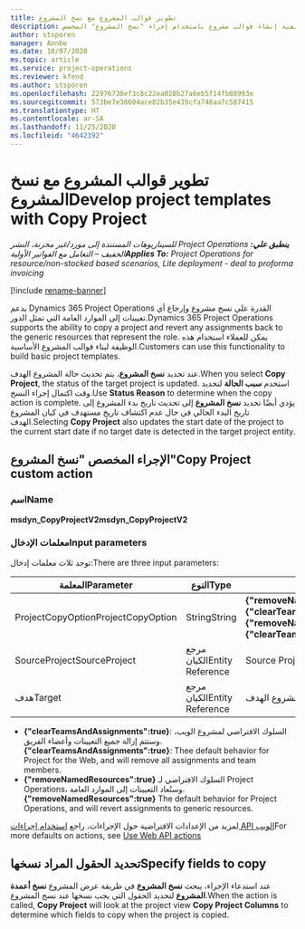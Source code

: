 ```yaml
---
title: تطوير قوالب المشروع مع نسخ المشروع‬
description: يوفر هذا الموضوع معلومات حول كيفية إنشاء قوالب مشروع باستخدام إجراء "نسخ المشروع" المخصص.
author: stsporen
manager: Annbe
ms.date: 10/07/2020
ms.topic: article
ms.service: project-operations
ms.reviewer: kfend
ms.author: stsporen
ms.openlocfilehash: 22976730ef3c8c22ea028b27a6eb5f14fb88993e
ms.sourcegitcommit: 573be7e36604ace82b35e439cfa748aa7c587415
ms.translationtype: HT
ms.contentlocale: ar-SA
ms.lasthandoff: 11/25/2020
ms.locfileid: "4642392"
---
```

# <a name="develop-project-templates-with-copy-project"></a><span data-ttu-id="d056d-103">تطوير قوالب المشروع مع نسخ المشروع‬</span><span class="sxs-lookup"><span data-stu-id="d056d-103">Develop project templates with Copy Project</span></span>

<span data-ttu-id="d056d-104">_**ينطبق علي:** ‏‫Project Operations للسيناريوهات المستندة إلى مورد/غير مخزنة‬، ‏‫النشر الخفيف – التعامل مع الفواتير الأولية‬_</span><span class="sxs-lookup"><span data-stu-id="d056d-104">_**Applies To:** Project Operations for resource/non-stocked based scenarios, Lite deployment - deal to proforma invoicing_</span></span>

[!include [rename-banner](~/includes/cc-data-platform-banner.md)]

<span data-ttu-id="d056d-105">يدعم Dynamics 365 Project Operations القدرة علي نسخ مشروع وإرجاع أي تعيينات إلى الموارد العامة التي تمثل الدور.</span><span class="sxs-lookup"><span data-stu-id="d056d-105">Dynamics 365 Project Operations supports the ability to copy a project and revert any assignments back to the generic resources that represent the role.</span></span> <span data-ttu-id="d056d-106">يمكن للعملاء استخدام هذه الوظيفة لبناء قوالب المشروع الأساسية.</span><span class="sxs-lookup"><span data-stu-id="d056d-106">Customers can use this functionality to build basic project templates.</span></span>

<span data-ttu-id="d056d-107">عند تحديد **نسخ المشروع**، يتم تحديث حالة المشروع الهدف.</span><span class="sxs-lookup"><span data-stu-id="d056d-107">When you select **Copy Project**, the status of the target project is updated.</span></span> <span data-ttu-id="d056d-108">استخدم **سبب الحالة** لتحديد وقت اكتمال إجراء النسخ.</span><span class="sxs-lookup"><span data-stu-id="d056d-108">Use **Status Reason** to determine when the copy action is complete.</span></span> <span data-ttu-id="d056d-109">يؤدي أيضًا تحديد **نسخ المشروع** إلى تحديث تاريخ بدء المشروع إلى تاريخ البدء الحالي في حال عدم اكتشاف تاريخ مستهدف في كيان المشروع الهدف.</span><span class="sxs-lookup"><span data-stu-id="d056d-109">Selecting **Copy Project** also updates the start date of the project to the current start date if no target date is detected in the target project entity.</span></span>

## <a name="copy-project-custom-action"></a><span data-ttu-id="d056d-110">الإجراء المخصص "نسخ المشروع"</span><span class="sxs-lookup"><span data-stu-id="d056d-110">Copy Project custom action</span></span> 

### <a name="name"></a><span data-ttu-id="d056d-111">اسم</span><span class="sxs-lookup"><span data-stu-id="d056d-111">Name</span></span> 

<span data-ttu-id="d056d-112">**msdyn_CopyProjectV2**</span><span class="sxs-lookup"><span data-stu-id="d056d-112">**msdyn_CopyProjectV2**</span></span>

### <a name="input-parameters"></a><span data-ttu-id="d056d-113">معلمات الإدخال</span><span class="sxs-lookup"><span data-stu-id="d056d-113">Input parameters</span></span>
<span data-ttu-id="d056d-114">توجد ثلاث معلمات إدخال:</span><span class="sxs-lookup"><span data-stu-id="d056d-114">There are three input parameters:</span></span>

| <span data-ttu-id="d056d-115">المعلمة‬</span><span class="sxs-lookup"><span data-stu-id="d056d-115">Parameter</span></span>          | <span data-ttu-id="d056d-116">النوع</span><span class="sxs-lookup"><span data-stu-id="d056d-116">Type</span></span>   | <span data-ttu-id="d056d-117">القيم</span><span class="sxs-lookup"><span data-stu-id="d056d-117">Values</span></span>                                                   | 
|--------------------|--------|----------------------------------------------------------|
| <span data-ttu-id="d056d-118">ProjectCopyOption</span><span class="sxs-lookup"><span data-stu-id="d056d-118">ProjectCopyOption</span></span>  | <span data-ttu-id="d056d-119">String</span><span class="sxs-lookup"><span data-stu-id="d056d-119">String</span></span> | <span data-ttu-id="d056d-120">**{"removeNamedResources":true}** أو **{"clearTeamsAndAssignments":true}**</span><span class="sxs-lookup"><span data-stu-id="d056d-120">**{"removeNamedResources":true}** or **{"clearTeamsAndAssignments":true}**</span></span> |
| <span data-ttu-id="d056d-121">SourceProject</span><span class="sxs-lookup"><span data-stu-id="d056d-121">SourceProject</span></span>      | <span data-ttu-id="d056d-122">مرجع الكيان</span><span class="sxs-lookup"><span data-stu-id="d056d-122">Entity Reference</span></span> | <span data-ttu-id="d056d-123">Source Project</span><span class="sxs-lookup"><span data-stu-id="d056d-123">Source Project</span></span> |
| <span data-ttu-id="d056d-124">هدف</span><span class="sxs-lookup"><span data-stu-id="d056d-124">Target</span></span>             | <span data-ttu-id="d056d-125">مرجع الكيان</span><span class="sxs-lookup"><span data-stu-id="d056d-125">Entity Reference</span></span> | <span data-ttu-id="d056d-126">المشروع الهدف</span><span class="sxs-lookup"><span data-stu-id="d056d-126">Target Project</span></span> |


- <span data-ttu-id="d056d-127">**{"clearTeamsAndAssignments":true}**: السلوك الافتراضي لمشروع الويب، وستتم إزالة جميع التعيينات وأعضاء الفريق.</span><span class="sxs-lookup"><span data-stu-id="d056d-127">**{"clearTeamsAndAssignments":true}**: Thee default behavior for Project for the Web, and will remove all assignments and team members.</span></span>
- <span data-ttu-id="d056d-128">**{"removeNamedResources":true}** السلوك الافتراضي لـ Project Operations، وستُعاد التعيينات إلى الموارد العامة.</span><span class="sxs-lookup"><span data-stu-id="d056d-128">**{"removeNamedResources":true}** The default behavior for Project Operations, and will revert assignments to generic resources.</span></span>

<span data-ttu-id="d056d-129">لمزيد من الإعدادات الافتراضية حول الإجراءات، راجع [استخدام إجراءات API الويب](https://docs.microsoft.com/powerapps/developer/common-data-service/webapi/use-web-api-actions)</span><span class="sxs-lookup"><span data-stu-id="d056d-129">For more defaults on actions, see [Use Web API actions](https://docs.microsoft.com/powerapps/developer/common-data-service/webapi/use-web-api-actions)</span></span>

## <a name="specify-fields-to-copy"></a><span data-ttu-id="d056d-130">تحديد الحقول المراد نسخها</span><span class="sxs-lookup"><span data-stu-id="d056d-130">Specify fields to copy</span></span> 
<span data-ttu-id="d056d-131">عند استدعاء الإجراء، يبحث **نسخ المشروع** في طريقة عرض المشروع **نسخ أعمدة المشروع** لتحديد الحقول التي يجب نسخها عند نسخ المشروع.</span><span class="sxs-lookup"><span data-stu-id="d056d-131">When the action is called, **Copy Project** will look at the project view **Copy Project Columns** to determine which fields to copy when the project is copied.</span></span>
